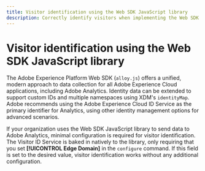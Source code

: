 ```yaml
---
title: Visitor identification using the Web SDK JavaScript library
description: Correctly identify visitors when implementing the Web SDK JavaScript library.
---
```

# Visitor identification using the Web SDK JavaScript library

The Adobe Experience Platform Web SDK (`alloy.js`) offers a unified, modern approach to data collection for all Adobe Experience Cloud applications, including Adobe Analytics. Identity data can be extended to support custom IDs and multiple namespaces using XDM's `identityMap`. Adobe recommends using the Adobe Experience Cloud ID Service as the primary identifier for Analytics, using other identity management options for advanced scenarios.

If your organization uses the Web SDK JavaScript library to send data to Adobe Analytics, minimal configuration is required for visitor identification. The Visitor ID Service is baked in natively to the library, only requiring that you set **[!UICONTROL Edge Domain]** in the `configure` command. If this field is set to the desired value, visitor identification works without any additional configuration.
